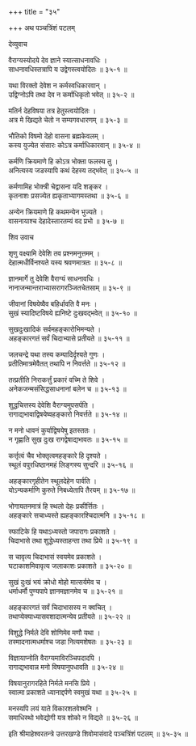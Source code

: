 +++
title = "३५"

+++
अथ पञ्चत्रिंशं पटलम्   
    
    
देव्युवाच   
    
    
वैराग्यस्योदये देव ज्ञाने स्यात्साधनावधिः ।  
साधनावधिस्तत्रापि य उद्वेगस्त्वयोदितः ॥ ३५-१ ॥  
    
यथा विरक्तो देवेश न कर्मस्वधिकारवान् ।  
उद्विग्नोऽपि तथा देव न कर्माधिकृतो भवेत् ॥ ३५-२ ॥  
    
मतिर्न देहविषया तत्र हेतुस्त्वयोदितः ।  
अत्र मे खिद्यते चेतो न सम्यगवधारणम् ॥ ३५-३ ॥  
    
भौतिको विषमो देहो वासना ब्रह्मकेवलम् ।  
कस्य युज्येत संसारः कोऽत्र कर्माधिकारवान् ॥ ३५-४ ॥  
    
कर्मणि क्रियमाणे हि कोऽत्र भोक्ता फलस्य तु ।  
अनित्यस्य जडस्यापि कथं देहस्य तद्भवेत् ॥ ३५-५ ॥  
    
कर्मणामिह भोक्त्री चेद्वासना यदि शङ्कर ।  
कृतनाशः प्रसज्येत ह्यकृताभ्यागमस्तथा ॥ ३५-६ ॥  
    
अन्येन क्रियमाणे हि कथमन्येन भुज्यते ।  
वासनायाश्च देहादेस्तारतम्यं वद प्रभो ॥ ३५-७ ॥  
    
    
शिव उवाच   
    
    
शृणु वक्ष्यामि देवेशि तव प्रश्नमनुत्तमम् ।  
देहात्मधीर्विनश्यते यस्य श्रवणमात्रतः ॥ ३५-८ ॥  
    
ज्ञानमार्गे तु देवेशि वैराग्यं साधनावधिः ।  
नानाजन्मान्तराभ्यासरागरञ्जितचेतसाम् ॥ ३५-९ ॥  
    
जीवानां विषयेष्वैव बहिर्धावति वै मनः ।  
सुखं स्यादिष्टविषये ह्यनिष्टे दुःखवद्भवेत् ॥ ३५-१० ॥  
    
सुखदुःखादिकं सर्वमहङ्कारोभिमन्यते ।  
अहङ्कारगतं सर्वं चिदाभ्यासे प्रतीयते ॥ ३५-११ ॥  
    
जलचन्द्रे यथा तस्य कम्पादिर्दृश्यते गुणः ।  
प्रतीतिमात्रमेवैतत् तथापि न निवर्त्तते ॥ ३५-१२ ॥  
    
तत्प्रतीति निराकर्त्तुं प्रकारं वच्मि ते शिवे ।  
अनेकजन्मसंसिद्धसाधनानां बलेन च ॥ ३५-१३ ॥  
    
शुद्धचित्तस्य देवेशि वैराग्यमुपसर्पति ।  
रागाद्यभावाद्विषयेष्वहङ्कारो निवर्त्तते ॥ ३५-१४ ॥  
    
न मनो धावनं कुर्याद्विषयेषु इतस्ततः ।  
न गृह्णाति सुख दुःख रागद्वेषाद्यभावतः ॥ ३५-१५ ॥  
    
कर्त्तृत्वं चैव भोक्तृत्वमहङ्कारे हि दृश्यते ।  
स्थूलं वपुरधिष्ठानमहं लिङ्गस्य सुन्दरि ॥ ३५-१६ ॥  
    
अहङ्कारगृहीतेन स्थूलदेहेन पार्वति ।  
योऽन्यकर्माणि कुरुते निबध्येतापि तैरयम् ॥ ३५-१७ ॥  
    
भोगायतनमात्रं हि स्थलो देहः प्रकीर्त्तितः ।  
अहङ्कारे सचाध्यस्ते ह्यहङ्कारश्चिदात्मनि ॥ ३५-१८ ॥  
    
स्फाटिके हि यथाऽध्यस्तो जपारागः प्रकाशते ।  
चिदाभासे तथा शुद्धेध्यस्ताहन्ता तथा प्रिये ॥ ३५-१९ ॥  
    
स चावृत्य चिदाभासं स्वयमेव प्रकाशते ।  
घटाकाशमिवावृत्य जलाकाशः प्रकाशते ॥ ३५-२० ॥  
    
सुखं दुःखं भयं क्रोधो मोहो मात्सर्यमेव च ।  
धर्माधर्मौ पुण्यपापे ज्ञानमज्ञानमेव च ॥ ३५-२१ ॥  
    
अहङ्कारगतं सर्वं चिदाभासस्य न क्वचित् ।  
तथाप्येक्याध्यासवशादात्मन्येव प्रतीयते ॥ ३५-२२ ॥  
    
विशुद्धे निर्मले देवि शोणिमेव मणौ यथा ।  
तस्मादनात्मधर्माश्च जडा नित्यमशेषतः ॥ ३५-२३ ॥  
    
विज्ञायाप्नोति वैराग्यमाविरञ्चिपदादपि ।  
रागाद्यभावान्न मनो विषयानुपधावति ॥ ३५-२४ ॥  
    
विषयानुरागरहिते निर्मले मनसि प्रिये ।  
स्वात्मा प्रकाशते ध्यानाद्दर्पणे स्वमुखं यथा ॥ ३५-२५ ॥  
    
मनस्यपि लयं याते विकारशतवेश्मनि ।  
समाधिस्थो भवेद्योगी यत्र शोको न विद्यते ॥ ३५-२६ ॥  
    
    
इति श्रीमाहेश्वरतन्त्रे उत्तरखण्डे शिवोमासंवादे पञ्चत्रिंशं पटलम् ॥ ३५-३५ ॥  
    
    
    
    